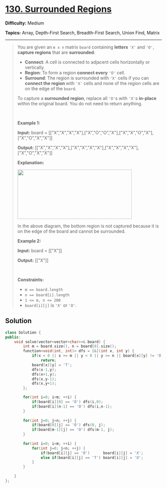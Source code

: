 # [130. Surrounded Regions](https://leetcode.com/problems/surrounded-regions/)

**Difficulty:** Medium

**Topics:** Array, Depth-First Search, Breadth-First Search, Union Find, Matrix

---



<blockquote>

<p>You are given an <code>m x n</code> matrix <code>board</code> containing <strong>letters</strong> <code>&#39;X&#39;</code> and <code>&#39;O&#39;</code>, <strong>capture regions</strong> that are <strong>surrounded</strong>:</p>

<ul>
	<li><strong>Connect</strong>: A cell is connected to adjacent cells horizontally or vertically.</li>
	<li><strong>Region</strong>: To form a region <strong>connect every</strong> <code>&#39;O&#39;</code> cell.</li>
	<li><strong>Surround</strong>: The region is surrounded with <code>&#39;X&#39;</code> cells if you can <strong>connect the region </strong>with <code>&#39;X&#39;</code> cells and none of the region cells are on the edge of the <code>board</code>.</li>
</ul>

<p>To capture a <strong>surrounded region</strong>, replace all <code>&#39;O&#39;</code>s with <code>&#39;X&#39;</code>s <strong>in-place</strong> within the original board. You do not need to return anything.</p>

<p>&nbsp;</p>
<p><strong class="example">Example 1:</strong></p>

<div class="example-block">
<p><strong>Input:</strong> <span class="example-io">board = [[&quot;X&quot;,&quot;X&quot;,&quot;X&quot;,&quot;X&quot;],[&quot;X&quot;,&quot;O&quot;,&quot;O&quot;,&quot;X&quot;],[&quot;X&quot;,&quot;X&quot;,&quot;O&quot;,&quot;X&quot;],[&quot;X&quot;,&quot;O&quot;,&quot;X&quot;,&quot;X&quot;]]</span></p>

<p><strong>Output:</strong> <span class="example-io">[[&quot;X&quot;,&quot;X&quot;,&quot;X&quot;,&quot;X&quot;],[&quot;X&quot;,&quot;X&quot;,&quot;X&quot;,&quot;X&quot;],[&quot;X&quot;,&quot;X&quot;,&quot;X&quot;,&quot;X&quot;],[&quot;X&quot;,&quot;O&quot;,&quot;X&quot;,&quot;X&quot;]]</span></p>

<p><strong>Explanation:</strong></p>
<img alt="" src="https://assets.leetcode.com/uploads/2021/02/19/xogrid.jpg" style="width: 367px; height: 158px;" />
<p>In the above diagram, the bottom region is not captured because it is on the edge of the board and cannot be surrounded.</p>
</div>

<p><strong class="example">Example 2:</strong></p>

<div class="example-block">
<p><strong>Input:</strong> <span class="example-io">board = [[&quot;X&quot;]]</span></p>

<p><strong>Output:</strong> <span class="example-io">[[&quot;X&quot;]]</span></p>
</div>

<p>&nbsp;</p>
<p><strong>Constraints:</strong></p>

<ul>
	<li><code>m == board.length</code></li>
	<li><code>n == board[i].length</code></li>
	<li><code>1 &lt;= m, n &lt;= 200</code></li>
	<li><code>board[i][j]</code> is <code>&#39;X&#39;</code> or <code>&#39;O&#39;</code>.</li>
</ul>


</blockquote>

## Solution
```cpp
class Solution {
public:
    void solve(vector<vector<char>>& board) {
        int m = board.size(), n = board[0].size();
        function<void(int, int)> dfs = [&](int x, int y) {
            if(x < 0 || x >= m || y < 0 || y >= n || board[x][y] != 'O')
                return;
            board[x][y] = 'T';
            dfs(x-1,y);
            dfs(x+1,y);
            dfs(x,y-1);
            dfs(x,y+1);
        };

        for(int i=0; i<m; ++i) {
            if(board[i][0] == 'O') dfs(i,0);
            if(board[i][n-1] == 'O') dfs(i,n-1);
        }
        
        for(int j=0; j<n; ++j) {
            if(board[0][j] == 'O') dfs(0, j);
            if(board[m-1][j] == 'O') dfs(m-1, j);
        }
        
        for(int i=0; i<m; ++i) {
            for(int j=0; j<n; ++j) {
                if(board[i][j] == 'O')      board[i][j] = 'X';
                else if(board[i][j] == 'T') board[i][j] = 'O';
            }
        }
        
    }
};
```


